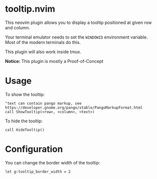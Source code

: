 # tooltip.nvim

This neovim plugin allows you to display a tooltip positioned at given row and column.

Your terminal emulator needs to set the `WINDOWID` environment variable. Most of the modern terminals do this.

This plugin will also work inside tmux.

**Notice:** This plugin is mostly a Proof-of-Concept

# Usage

To show the tooltip:

```vim
"text can contain pango markup, see https://developer.gnome.org/pango/stable/PangoMarkupFormat.html
call ShowTooltip(<row>, <column>, <text>)
```

To hide the tooltip:

```vim
call HideTooltip()
```

# Configuration

You can change the border width of the tooltip:

```vim
let g:tooltip_border_width = 2
```
